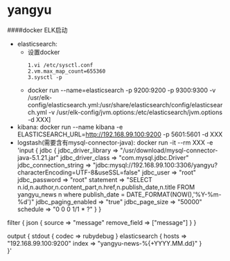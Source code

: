 # yangyu


####docker ELK启动


- elasticsearch: 
  - 设置docker 
    ```
    1.vi /etc/sysctl.conf
    2.vm.max_map_count=655360
    3.sysctl -p
    ``` 
  - docker run --name=elasticsearch -p 9200:9200 -p 9300:9300 -v /usr/elk-config/elasticsearch.yml:/usr/share/elasticsearch/config/elasticsearch.yml -v /usr/elk-config/jvm.options:/etc/elasticsearch/jvm.options -d XXX]
- kibana: docker run --name kibana -e ELASTICSEARCH_URL=http://192.168.99.100:9200 -p 5601:5601 -d XXX
- logstash(需要含有mysql-connector-java): docker run -it --rm XXX -e 'input {
   jdbc {
     jdbc_driver_library => "/usr/download/mysql-connector-java-5.1.21.jar"
     jdbc_driver_class => "com.mysql.jdbc.Driver"
     jdbc_connection_string => "jdbc:mysql://192.168.99.100:3306/yangyu?characterEncoding=UTF-8&useSSL=false"
     jdbc_user => "root"
     jdbc_password => "root"
     statement => "SELECT n.id,n.author,n.content_part,n.href,n.publish_date,n.title FROM yangyu_news n where publish_date = DATE_FORMAT(NOW(),'%Y-%m-%d')"
     jdbc_paging_enabled => "true"
     jdbc_page_size => "50000"
     schedule => "0 0 0 1/1 * ?"
   }
 }
 
 filter {
    json {
         source => "message"
         remove_field => ["message"]
     }
 }
 
 output {
   stdout {
     codec => rubydebug
   }
   elasticsearch {
     hosts => "192.168.99.100:9200"
     index => "yangyu-news-%{+YYYY.MM.dd}"
   }        
 }'
